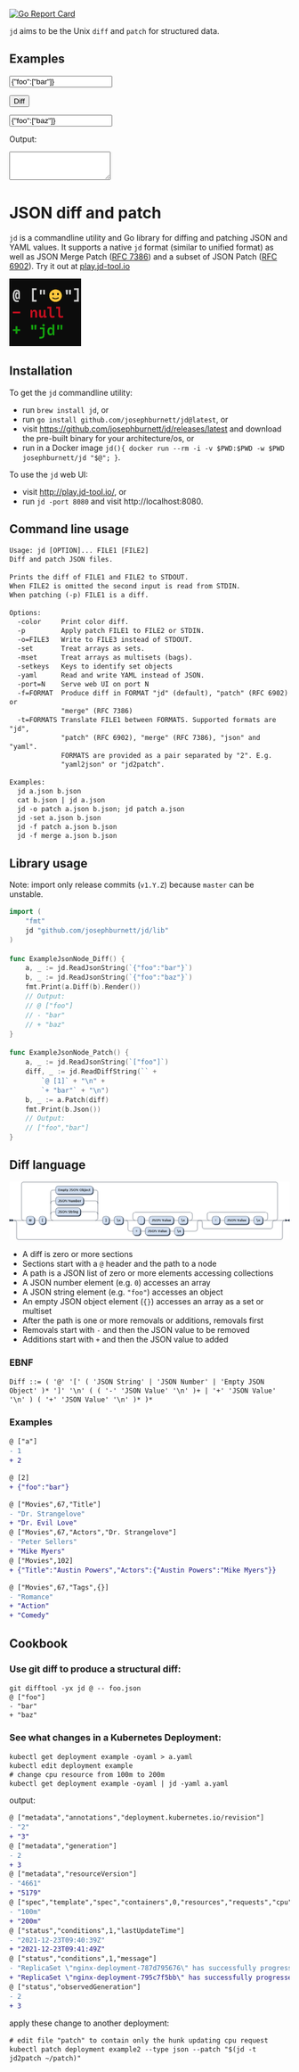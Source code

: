 [![Go Report Card](https://goreportcard.com/badge/josephburnett/jd)](https://goreportcard.com/report/josephburnett/jd)

`jd` aims to be the Unix `diff` and `patch` for structured data.

## Examples
<form>
	<p>
		<input type="text" id="a-input" value='{"foo":["bar"]}'/>
    </p>
	<p>
		<button type="submit" id="diff-button">Diff</button>
    </p>
	<p>
		<input type="text" id="b-input" value='{"foo":["baz"]}'/>
	</p>
	Output:
	<p>
		<textarea id="diff-output" rows="3"></textarea>
	</p>
</form>

# JSON diff and patch

`jd` is a commandline utility and Go library for diffing and patching JSON and YAML values. It supports a native `jd` format (similar to unified format) as well as JSON Merge Patch ([RFC 7386](https://datatracker.ietf.org/doc/html/rfc7386)) and a subset of JSON Patch ([RFC 6902](https://datatracker.ietf.org/doc/html/rfc6902)). Try it out at [play.jd-tool.io](http://play.jd-tool.io/.)

![jd logo](assets/logo_small.png)

## Installation

To get the `jd` commandline utility:
* run `brew install jd`, or
* run `go install github.com/josephburnett/jd@latest`, or
* visit https://github.com/josephburnett/jd/releases/latest and download the pre-built binary for your architecture/os, or
* run in a Docker image `jd(){ docker run --rm -i -v $PWD:$PWD -w $PWD josephburnett/jd "$@"; }`.

To use the `jd` web UI:
* visit http://play.jd-tool.io/, or
* run `jd -port 8080` and visit http://localhost:8080.

## Command line usage

```
Usage: jd [OPTION]... FILE1 [FILE2]
Diff and patch JSON files.

Prints the diff of FILE1 and FILE2 to STDOUT.
When FILE2 is omitted the second input is read from STDIN.
When patching (-p) FILE1 is a diff.

Options:
  -color     Print color diff.
  -p         Apply patch FILE1 to FILE2 or STDIN.
  -o=FILE3   Write to FILE3 instead of STDOUT.
  -set       Treat arrays as sets.
  -mset      Treat arrays as multisets (bags).
  -setkeys   Keys to identify set objects
  -yaml      Read and write YAML instead of JSON.
  -port=N    Serve web UI on port N
  -f=FORMAT  Produce diff in FORMAT "jd" (default), "patch" (RFC 6902) or
             "merge" (RFC 7386)
  -t=FORMATS Translate FILE1 between FORMATS. Supported formats are "jd",
             "patch" (RFC 6902), "merge" (RFC 7386), "json" and "yaml".
             FORMATS are provided as a pair separated by "2". E.g.
             "yaml2json" or "jd2patch".

Examples:
  jd a.json b.json
  cat b.json | jd a.json
  jd -o patch a.json b.json; jd patch a.json
  jd -set a.json b.json
  jd -f patch a.json b.json
  jd -f merge a.json b.json
```

## Library usage

Note: import only release commits (`v1.Y.Z`) because `master` can be unstable.

```Go
import (
	"fmt"
	jd "github.com/josephburnett/jd/lib"
)

func ExampleJsonNode_Diff() {
	a, _ := jd.ReadJsonString(`{"foo":"bar"}`)
	b, _ := jd.ReadJsonString(`{"foo":"baz"}`)
	fmt.Print(a.Diff(b).Render())
	// Output:
	// @ ["foo"]
	// - "bar"
	// + "baz"
}

func ExampleJsonNode_Patch() {
	a, _ := jd.ReadJsonString(`["foo"]`)
	diff, _ := jd.ReadDiffString(`` +
		`@ [1]` + "\n" +
		`+ "bar"` + "\n")
	b, _ := a.Patch(diff)
	fmt.Print(b.Json())
	// Output:
	// ["foo","bar"]
}
```

## Diff language

![Railroad diagram of EBNF](assets/ebnf.png)

- A diff is zero or more sections
- Sections start with a `@` header and the path to a node
- A path is a JSON list of zero or more elements accessing collections
- A JSON number element (e.g. `0`) accesses an array
- A JSON string element (e.g. `"foo"`) accesses an object
- An empty JSON object element (`{}`) accesses an array as a set or multiset
- After the path is one or more removals or additions, removals first
- Removals start with `-` and then the JSON value to be removed
- Additions start with `+` and then the JSON value to added

### EBNF

```EBNF
Diff ::= ( '@' '[' ( 'JSON String' | 'JSON Number' | 'Empty JSON Object' )* ']' '\n' ( ( '-' 'JSON Value' '\n' )+ | '+' 'JSON Value' '\n' ) ( '+' 'JSON Value' '\n' )* )*
```

### Examples

```DIFF
@ ["a"]
- 1
+ 2
```

```DIFF
@ [2]
+ {"foo":"bar"}
```

```DIFF
@ ["Movies",67,"Title"]
- "Dr. Strangelove"
+ "Dr. Evil Love"
@ ["Movies",67,"Actors","Dr. Strangelove"]
- "Peter Sellers"
+ "Mike Myers"
@ ["Movies",102]
+ {"Title":"Austin Powers","Actors":{"Austin Powers":"Mike Myers"}}
```

```DIFF
@ ["Movies",67,"Tags",{}]
- "Romance"
+ "Action"
+ "Comedy"
```

## Cookbook

### Use git diff to produce a structural diff:
```
git difftool -yx jd @ -- foo.json
@ ["foo"]
- "bar"
+ "baz"
```

### See what changes in a Kubernetes Deployment:
```
kubectl get deployment example -oyaml > a.yaml
kubectl edit deployment example
# change cpu resource from 100m to 200m
kubectl get deployment example -oyaml | jd -yaml a.yaml
```
output:
```diff
@ ["metadata","annotations","deployment.kubernetes.io/revision"]
- "2"
+ "3"
@ ["metadata","generation"]
- 2
+ 3
@ ["metadata","resourceVersion"]
- "4661"
+ "5179"
@ ["spec","template","spec","containers",0,"resources","requests","cpu"]
- "100m"
+ "200m"
@ ["status","conditions",1,"lastUpdateTime"]
- "2021-12-23T09:40:39Z"
+ "2021-12-23T09:41:49Z"
@ ["status","conditions",1,"message"]
- "ReplicaSet \"nginx-deployment-787d795676\" has successfully progressed."
+ "ReplicaSet \"nginx-deployment-795c7f5bb\" has successfully progressed."
@ ["status","observedGeneration"]
- 2
+ 3
```
apply these change to another deployment:
```
# edit file "patch" to contain only the hunk updating cpu request
kubectl patch deployment example2 --type json --patch "$(jd -t jd2patch ~/patch)"
```
